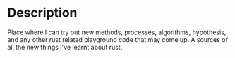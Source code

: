 # Description

Place where I can try out new methods, processes, algorithms, hypothesis, and any other rust related playground code that may come up. A sources of all the new things I've learnt about rust.
